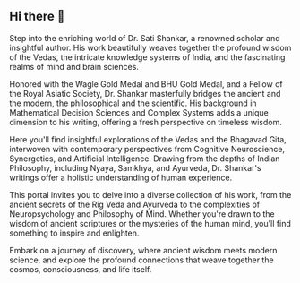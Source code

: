 ## Hi there 👋
Step into the enriching world of Dr. Sati Shankar, a renowned scholar and insightful author. His work beautifully weaves together the profound wisdom of the Vedas, the intricate knowledge systems of India, and the fascinating realms of mind and brain sciences.

Honored with the Wagle Gold Medal and BHU Gold Medal, and a Fellow of the Royal Asiatic Society, Dr. Shankar masterfully bridges the ancient and the modern, the philosophical and the scientific. His background in Mathematical Decision Sciences and Complex Systems adds a unique dimension to his writing, offering a fresh perspective on timeless wisdom.

Here you'll find insightful explorations of the Vedas and the Bhagavad Gita, interwoven with contemporary perspectives from Cognitive Neuroscience, Synergetics, and Artificial Intelligence. Drawing from the depths of Indian Philosophy, including Nyaya, Samkhya, and Ayurveda, Dr. Shankar's writings offer a holistic understanding of human experience.

This portal invites you to delve into a diverse collection of his work, from the ancient secrets of the Rig Veda and Ayurveda to the complexities of Neuropsychology and Philosophy of Mind. Whether you're drawn to the wisdom of ancient scriptures or the mysteries of the human mind, you'll find something to inspire and enlighten.

Embark on a journey of discovery, where ancient wisdom meets modern science, and explore the profound connections that weave together the cosmos, consciousness, and life itself.

<!--
**techgsfn/techgsfn** is a ✨ _special_ ✨ repository because its `README.md` (this file) appears on your GitHub profile.

Here are some ideas to get you started:

- 🔭 I’m currently working on ...
- 🌱 I’m currently learning ...
- 👯 I’m looking to collaborate on ...
- 🤔 I’m looking for help with ...
- 💬 Ask me about ...
- 📫 How to reach me: ...
- 😄 Pronouns: ...
- ⚡ Fun fact: ...
-->
